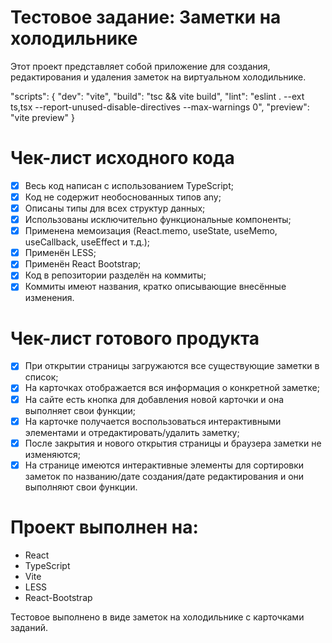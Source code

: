 # Тестовое задание: Заметки на холодильнике

Этот проект представляет собой приложение для создания, редактирования и удаления заметок на виртуальном холодильнике.

"scripts": {
  "dev": "vite",
  "build": "tsc && vite build",
  "lint": "eslint . --ext ts,tsx --report-unused-disable-directives --max-warnings 0",
  "preview": "vite preview"
}




# Чек-лист исходного кода

- [x] Весь код написан с использованием TypeScript;
- [x] Код не содержит необоснованных типов any;
- [x] Описаны типы для всех структур данных;
- [x] Использованы исключительно функциональные компоненты;
- [x] Применена мемоизация (React.memo, useState, useMemo, useCallback, useEffect и т.д.);
- [x] Применён LESS;
- [x] Применён React Bootstrap;
- [x] Код в репозитории разделён на коммиты;
- [x] Коммиты имеют названия, кратко описывающие внесённые изменения.

# Чек-лист готового продукта

- [x] При открытии страницы загружаются все существующие заметки в список;
- [x] На карточках отображается вся информация о конкретной заметке;
- [x] На сайте есть кнопка для добавления новой карточки и она выполняет свои функции;
- [x] На карточке получается воспользоваться интерактивными элементами и отредактировать/удалить заметку;
- [x] После закрытия и нового открытия страницы и браузера заметки не изменяются;
- [x] На странице имеются интерактивные элементы для сортировки заметок по названию/дате создания/дате редактирования и они выполняют свои функции.

# Проект выполнен на:

- React
- TypeScript
- Vite
- LESS
- React-Bootstrap

Тестовое выполнено в виде заметок на холодильнике с карточками заданий.
